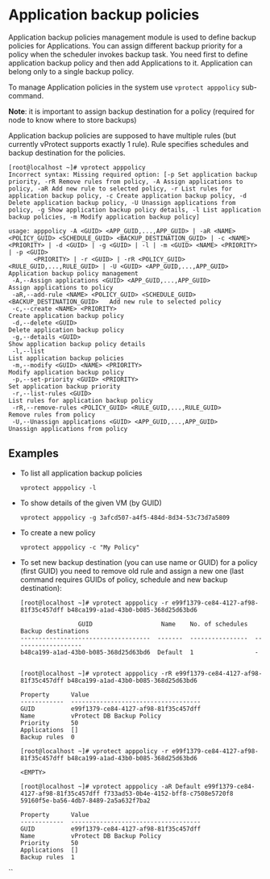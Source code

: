 # Application backup policies

Application backup policies management module is used to define backup policies for Applications. You can assign different backup priority for a policy when the scheduler invokes backup task. You need first to define application backup policy and then add Applications to it. Application can belong only to a single backup policy.

To manage Application policies in the system use `vprotect apppolicy` sub-command.

**Note**: it is important to assign backup destination for a policy \(required for node to know where to store backups\)

Application backup policies are supposed to have multiple rules \(but currently vProtect supports exactly 1 rule\). Rule specifies schedules and backup destination for the policies.

```text
[root@localhost ~]# vprotect apppolicy
Incorrect syntax: Missing required option: [-p Set application backup priority, -rR Remove rules from policy, -A Assign applications to policy, -aR Add new rule to selected policy, -r List rules for application backup policy, -c Create application backup policy, -d Delete application backup policy, -U Unassign applications from policy, -g Show application backup policy details, -l List application backup policies, -m Modify application backup policy]

usage: apppolicy -A <GUID> <APP_GUID,...,APP_GUID> | -aR <NAME> <POLICY_GUID> <SCHEDULE_GUID> <BACKUP_DESTINATION_GUID> | -c <NAME> <PRIORITY> | -d <GUID> | -g <GUID> | -l | -m <GUID> <NAME> <PRIORITY> | -p <GUID>
       <PRIORITY> | -r <GUID> | -rR <POLICY_GUID> <RULE_GUID,...,RULE_GUID> | -U <GUID> <APP_GUID,...,APP_GUID>
Application backup policy management
 -A,--Assign applications <GUID> <APP_GUID,...,APP_GUID>                         Assign applications to policy
 -aR,--add-rule <NAME> <POLICY_GUID> <SCHEDULE_GUID> <BACKUP_DESTINATION_GUID>   Add new rule to selected policy
 -c,--create <NAME> <PRIORITY>                                                   Create application backup policy
 -d,--delete <GUID>                                                              Delete application backup policy
 -g,--details <GUID>                                                             Show application backup policy details
 -l,--list                                                                       List application backup policies
 -m,--modify <GUID> <NAME> <PRIORITY>                                            Modify application backup policy
 -p,--set-priority <GUID> <PRIORITY>                                             Set application backup priority
 -r,--list-rules <GUID>                                                          List rules for application backup policy
 -rR,--remove-rules <POLICY_GUID> <RULE_GUID,...,RULE_GUID>                      Remove rules from policy
 -U,--Unassign applications <GUID> <APP_GUID,...,APP_GUID>                       Unassign applications from policy
```

## Examples

* To list all application backup policies

  ```text
  vprotect apppolicy -l
  ```

* To show details of the given VM \(by GUID\)

  ```text
  vprotect apppolicy -g 3afcd507-a4f5-484d-8d34-53c73d7a5809
  ```

* To create a new policy

  ```text
  vprotect apppolicy -c "My Policy"
  ```

* To set new backup destination \(you can use name or GUID\) for a policy \(first GUID\) you need to remove old rule and assign a new one \(last command requires GUIDs of policy, schedule and new backup destination\):

  ```text
  [root@localhost ~]# vprotect apppolicy -r e99f1379-ce84-4127-af98-81f35c457dff b48ca199-a1ad-43b0-b085-368d25d63bd6

                  GUID                   Name    No. of schedules  Backup destinations  
  ------------------------------------  -------  ----------------  -------------------  
  b48ca199-a1ad-43b0-b085-368d25d63bd6  Default  1                 -                    


  [root@localhost ~]# vprotect apppolicy -rR e99f1379-ce84-4127-af98-81f35c457dff b48ca199-a1ad-43b0-b085-368d25d63bd6

  Property      Value                                 
  ------------  ------------------------------------  
  GUID          e99f1379-ce84-4127-af98-81f35c457dff  
  Name          vProtect DB Backup Policy  
  Priority      50  
  Applications  []  
  Backup rules  0  

  [root@localhost ~]# vprotect apppolicy -r e99f1379-ce84-4127-af98-81f35c457dff b48ca199-a1ad-43b0-b085-368d25d63bd6

  <EMPTY>

  [root@localhost ~]# vprotect apppolicy -aR Default e99f1379-ce84-4127-af98-81f35c457dff f733ad53-0b4e-4152-bff8-c7508e5720f8 59160f5e-ba56-4db7-8489-2a5a632f7ba2

  Property      Value                                 
  ------------  ------------------------------------  
  GUID          e99f1379-ce84-4127-af98-81f35c457dff  
  Name          vProtect DB Backup Policy  
  Priority      50  
  Applications  []  
  Backup rules  1  

  ```

\`\`



